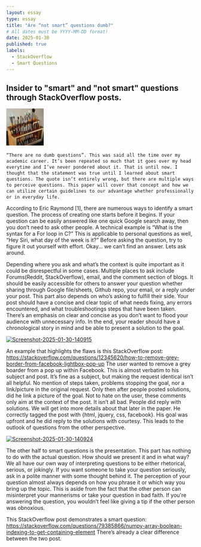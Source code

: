 ```yaml
---
layout: essay
type: essay
title: "Are “not smart” questions dumb?"
# All dates must be YYYY-MM-DD format!
date: 2025-01-30
published: true
labels:
  - StackOverflow
  - Smart Questions
---
```

Insider to "smart" and "not smart" questions through StackOverflow posts.
---

<img width="100px" class="rounded float-start pe-4" src="../img/igniting/paintbrushes.jpg">

	“There are no dumb questions”. This was said all the time over my academic career. It’s been repeated so much that it goes over my head everytime and I’ve never pondered about it. That is until now. I thought that the statement was true until I learned about smart questions. The quote isn’t entirely wrong, but there are multiple ways to perceive questions. This paper will cover that concept and how we can utilize certain guidelines to our advantage whether professionally or in everyday life.

According to Eric Raymond [1], there are numerous ways to identify a smart question. The process of creating one starts before it begins. If your question can be easily answered like one quick Google search away, then you don’t need to ask other people. A technical example is “What is the syntax for a For loop in C?” This is applicable to personal questions as well, “Hey Siri, what day of the week is it?” Before asking the question, try to figure it out yourself with effort. Okay… we can’t find an answer. Lets ask around.

Depending where you ask and what’s the context is quite important as it could be disrespectful in some cases. Multiple places to ask include Forums(Reddit, StackOverflow), email, and the comment section of blogs. It should be easily accessible for others to answer your question whether sharing through Google file/sheets, Github repo, your email, or a reply under your post. This part also depends on who’s asking to fulfill their side. Your post should have a concise and clear topic of what needs fixing, any errors encountered, and what troubleshootings steps that have been taken. There’s an emphasis on clear and concise as you don’t want to flood your audience with unnecessary info. In the end, your reader should have a chronological story in mind and be able to present a solution to the goal.

<a href="https://imgbb.com/"><img src="https://i.ibb.co/Q7y7NqJZ/Screenshot-2025-01-30-140915.png" alt="Screenshot-2025-01-30-140915" border="0"></a>

An example that highlights the flaws is this StackOverflow post: https://stackoverflow.com/questions/12345620/how-to-remove-grey-border-from-facebook-lightbox-pop-up
The user wanted to remove a grey boarder from a pop up within Facebook. This is almost verbatim to his subject and post. It’s fine as a subject, but making the request identical isn’t all helpful. No mention of steps taken, problems stopping the goal, nor a link/picture in the original request. Only then after people posted solutions, did he link a picture of the goal. Not to hate on the user, these comments only aim at the context of the post. It isn’t all bad. People did reply with solutions. We will get into more details about that later in the paper. He correctly tagged the post with {html, jquery, css, facebook}. His goal was upfront and he did reply to the solutions with courtesy. This leads to the outlook of questions from the other perspective.

<a href="https://ibb.co/bMgb1Y2m"><img src="https://i.ibb.co/xtSFhwfL/Screenshot-2025-01-30-140924.png" alt="Screenshot-2025-01-30-140924" border="0"></a>

The other half to smart questions is the presentation. This part has nothing to do with the actual question. How should we present it and in what way? We all have our own way of interpreting questions to be either rhetorical, serious, or jokingly. If you want someone to take your question seriously, ask in a polite manner with some thought behind it. The perception of your question almost always depends on how you phrase it or which way you bring up the topic. This is aside from the fact that the other person can misinterpret your mannerisms or take your question in bad faith. If you're answering the question, you wouldn’t feel like giving a tip if the other person was obnoxious.

This StackOverflow post demonstrates a smart question: https://stackoverflow.com/questions/79385866/numpy-array-boolean-indexing-to-get-containing-element
There’s already a clear difference between the two post. 
